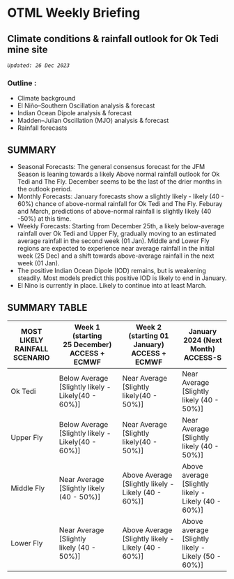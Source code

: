 # OTML Weekly Briefing

## Climate conditions & rainfall outlook for Ok Tedi mine site

*`Updated: 26 Dec 2023`*

### Outline :

- Climate background
- El Niño–Southern Oscillation analysis & forecast
- Indian Ocean Dipole analysis & forecast
- Madden–Julian Oscillation (MJO) analysis & forecast
- Rainfall forecasts

## SUMMARY

- Seasonal Forecasts: The general consensus forecast for the JFM Season is leaning towards a likely Above normal rainfall outlook for Ok Tedi and The Fly. December seems to be the last of the drier months in the outlook period.
- Monthly Forecasts: January forecasts show a slightly likely - likely (40 - 60%) chance of above-normal rainfall for Ok Tedi and The Fly. Feburay and March, predictions of above-normal rainfall is slightly likely (40 -50%) at this time.
- Weekly Forecasts: Starting from December 25th, a likely below-average rainfall over Ok Tedi and Upper Fly, gradually moving to an estimated average rainfall in the second week (01 Jan). Middle and Lower Fly regions are expected to experience near average rainfall in the initial week (25 Dec) and a shift towards above-average rainfall in the next week (01 Jan).
- The positive Indian Ocean Dipole (IOD) remains, but is weakening steadily. Most models predict this positive IOD is likely to end in January.
- El Nino is currently in place. Likely to continue into at least March.

## SUMMARY TABLE

| MOST LIKELY RAINFALL SCENARIO | Week 1 (starting 25 December) ACCESS + ECMWF      | Week 2 (starting 01 January) ACCESS + ECMWF          | January 2024 (Next Month) ACCESS-S                  |
| ----------------------------- | -------------------------------------------------- | ---------------------------------------------------- | --------------------------------------------------- |
| Ok Tedi                       | Below Average [Slightly likely - Likely(40 - 60%)] | Near Average [Slightly likely(40 - 50%)]             | Near Average [Slightly likely (40 - 50%)]          |
| Upper Fly                     | Below Average [Slightly likely - Likely(40 - 60%)] | Near Average [Slightly likely(40 - 50%)]             | Near Average [Slightly likely (40 - 50%)]           |
| Middle Fly                    | Near Average [Slightly likely (40 - 50%)]          | Above Average [Slightly likely - Likely (40 - 60%)]  | Above average [Slightly likely - Likely (40 - 60%)] |
| Lower Fly                     | Near Average [Slightly likely (40 - 50%)]        | Above Average [Slightly likely - Likely (40 - 60%)] | Above average [Slightly likely - Likely (50 - 60%)] |
